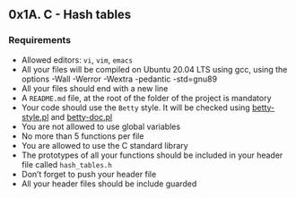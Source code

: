 ## 0x1A. C - Hash tables
### Requirements

- Allowed editors: `vi`, `vim`, `emacs`
- All your files will be compiled on Ubuntu 20.04 LTS using gcc, using the options -Wall -Werror -Wextra -pedantic -std=gnu89
- All your files should end with a new line
- A `README.md` file, at the root of the folder of the project is mandatory
- Your code should use the `Betty` style. It will be checked using [betty-style.pl](https://github.com/alx-tools/Betty/blob/master/betty-style.pl "betty-style.pl") and [betty-doc.pl](https://github.com/alx-tools/Betty/blob/master/betty-doc.pl "betty-doc.pl")
- You are not allowed to use global variables
- No more than 5 functions per file
- You are allowed to use the C standard library
- The prototypes of all your functions should be included in your header file called `hash_tables.h`
- Don’t forget to push your header file
- All your header files should be include guarded
